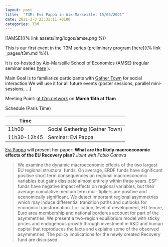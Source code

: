 ```yaml
---
layout: post
title:  "T3M: Evi Pappa in Aix-Marseille, 15/03/2021"
date: 2021-3-3 23:31:11 +0100
categories: T3M
---
```



![AMSE]({% link assets/img/logos/amse.png %})

This is our first event in the T3M series (preliminary  program [here]({% link _pages/t3m.md %})).
 
It is co-hosted by Aix-Marseille School of Economics (AMSE) (regular seminar series [here](https://www.amse-aixmarseille.fr/en/events) ).

Main Goal is to familiarize participants with [Gather Town](https://gather.town/) for social interaction.We will use it for all future events (poster sessions, parallel mini-sessions, ...)

Meeting Point: [gt.t2m.network](gt.t2m.network) on __March 15th at 11am__

Schedule (Paris Time)

| Time        |                                |
| ----------- | ------------------------------ |
| 11h00       | Social Gathering (Gather Town) |
| 11h30-12h45 | Seminar: Evi Pappa             |


[Evi Pappa](https://sites.google.com/site/evipappapersonalhomepage/home) will present her paper: __What are the likely macroeconomic effects of the EU Recovery plan?__ *Joint with Fabio Canova*

> We examine the dynamic macroeconomic effects of the two largest EU regional structural funds. On average, ERDF funds have significant positive short term consequences on regional macroeconomic variables but gains dissipate almost entirely within three years. ESF funds have negative impact effects on regional variables, but their average cumulative medium term mul- tipliers are positive and economically significant. We detect important regional asymmetries which may induce differential transition paths and outlooks for economic transformation. Lo- cation, level of development, EU tenure, Euro area membership and national borderes account for part of the asymmetries. We present a two-region equilibrium model with sticky prices and endogenous growth through investment in R&D and human capital that reproduces the facts and explains some of the observed asymmetries. The policy implications for the newly created Recovery fund are discussed.